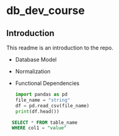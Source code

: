 # db_dev_course

## Introduction
This readme is an introduction to the repo. 


- Database Model
- Normalization
- Functional Dependencies

  ```python
  import pandas as pd
  file_name = "string"
  df = pd.read_csv(file_name)
  print(df.head())  
  ```

```sql
  SELECT * FROM table_name
  WHERE col1 = "value"
```
